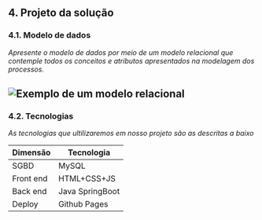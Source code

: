 ## 4. Projeto da solução

### 4.1. Modelo de dados

_Apresente o modelo de dados por meio de um modelo relacional que contemple todos os conceitos e atributos apresentados na modelagem dos processos._ 

![Exemplo de um modelo relacional](images/modeloRelacional.png "Exemplo de Modelo Relacional.")
---

### 4.2. Tecnologias

_As tecnologias que ultilizaremos em nosso projeto são as descritas a baixo_

| **Dimensão**   | **Tecnologia**  |
| ---            | ---             |
| SGBD           | MySQL           |
| Front end      | HTML+CSS+JS     |
| Back end       | Java SpringBoot |
| Deploy         | Github Pages    |

